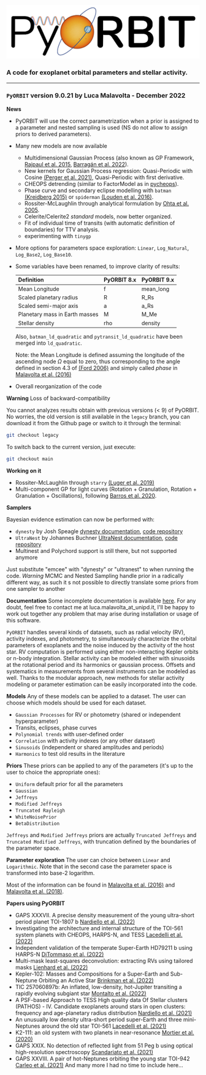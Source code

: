 
![PyORBIT logo](docs/_static/PyORBIT_logo_transp.png?raw=true)

### A code for exoplanet orbital parameters and stellar activity.
***
### `PyORBIT` version 9.0.21 by Luca Malavolta - December 2022

**News**

* PyORBIT will use the correct parametrization when a prior is assigned to a parameter and nested sampling is used (NS do not allow to assign priors to derived parameters).

* Many new models are now available
  * Multidimensional Gaussian Process (also known as GP Framework, [Rajpaul et al. 2015](https://ui.adsabs.harvard.edu/abs/2015MNRAS.452.2269R/abstract), [Barragán et al. 2022](https://ui.adsabs.harvard.edu/abs/2022MNRAS.509..866B/abstract)).
  * New kernels for Gaussian Process regression: Quasi-Periodic with Cosine [(Perger et al. 2021)](https://ui.adsabs.harvard.edu/abs/2021A%26A...645A..58P/abstract), Quasi-Periodic with first derivative.
  * CHEOPS detrending (similar to FactorModel as in [pycheops](https://github.com/pmaxted/pycheops)).
  * Phase curve and secondary eclipse modelling with `batman` [(Kreidberg 2015)](https://ui.adsabs.harvard.edu/abs/2015PASP..127.1161K/) or `spiderman` [(Louden et al. 2016)](https://ui.adsabs.harvard.edu/abs/2018MNRAS.477.2613L/abstract).
  * Rossiter-McLaughlin through analytical formulation by [Ohta et al. 2005](https://ui.adsabs.harvard.edu/abs/2005ApJ...622.1118O/abstract).
  * Celerite/Celerite2 _standard_ models, now better organized.
  * Fit of individual time of transits (with automatic definition of boundaries) for TTV analysis.
  * experimenting with `tinygp`

* More options for parameters space exploration: `Linear`, `Log_Natural`, `Log_Base2`, `Log_Base10`.

* Some variables have been renamed, to improve clarity of results:

  | Definition  | PyORBIT 8.x | PyORBIT 9.x |
  | ----------- | ----------- | ----------- |
  | Mean Longitude | f | mean_long |
  | Scaled planetary radius | R  | R_Rs |
  | Scaled semi-major axis | a | a_Rs |
  | Planetary mass in Earth masses | M | M_Me |
  | Stellar density | rho | density |

  Also, `batman_ld_quadratic` and `pytransit_ld_quadratic` have been merged into `ld_quadratic`.

  Note: the Mean Longitude is defined assuming the longitude of the ascending node $\Omega$ equal to zero, thus corresponding to the angle defined in section 4.3 of  [(Ford 2006)](https://ui.adsabs.harvard.edu/abs/2006ApJ...642..505F/abstract) and simply called _phase_ in [Malavolta et al. (2016)](https://ui.adsabs.harvard.edu//#abs/2016A&A...588A.118M/abstract)

* Overall reorganization of the code

**Warning** Loss of backward-compatibility

  You cannot analyzes results obtain with previous versions (< 9) of PyORBIT. No worries, the old version is still available in the ```legacy``` branch, you can download it from the Github page or switch to it through the terminal:

  ```bash
  git checkout legacy
  ```
  To switch back to the current version, just execute:

  ```bash
  git checkout main
  ```

**Working on it**

  * Rossiter-McLaughlin through `starry` [(Luger et al. 2019)](https://ui.adsabs.harvard.edu/abs/2019AJ....157...64L/abstract)
  * Multi-component GP for light curves (Rotation + Granulation, Rotation + Granulation + Oscillations), following [Barros et al. 2020](https://ui.adsabs.harvard.edu/abs/2020A%26A...634A..75B/abstract).

**Samplers**

Bayesian evidence estimation can now be performed with:

  * `dynesty` by Josh Speagle [dynesty documentation](https://dynesty.readthedocs.io/en/latest/), [code repository](https://github.com/joshspeagle/dynesty/)
  * `UltraNest` by Johannes Buchner [UltraNest documentation](https://johannesbuchner.github.io/UltraNest/), [code repository](https://github.com/JohannesBuchner/UltraNest/)
  * Multinest and Polychord support is still there, but not supported anymore

  Just substitute "emcee" with "dynesty" or "ultranest" to when running the code.
  *Warning* MCMC and Nested Sampling handle prior in a radically different way, as such it s not possible to directly translate some priors from one sampler to another

**Documentation**
  Some incomplete documentation is available [here](http://pyorbit.readthedocs.io/). For any doubt, feel free to contact me at luca.malavolta_at_unipd.it, I'll be happy to work out together any problem that may arise during installation or usage of this software.

  `PyORBIT` handles several kinds of datasets, such as radial velocity (RV), activity indexes, and photometry, to simultaneously characterize the orbital parameters of exoplanets and the noise induced by the activity of the host star. RV computation is performed using either non-interacting Kepler orbits or n-body integration. Stellar activity can be modeled either with sinusoids at the rotational period and its harmonics or gaussian process. Offsets and systematics in measurements from several instruments can be modeled as well. Thanks to the modular approach, new methods for stellar activity modeling or parameter estimation can be easily incorporated into the code.

**Models**
Any of these models can be applied to a dataset. The user can choose which models should be used for each dataset.
- `Gaussian Processes` for RV or photometry (shared or independent hyperparameter)
- Transits, eclipses, phase curves
- `Polynomial trends` with user-defined order
- `Correlation` with activity indexes (or any other dataset)
- `Sinusoids` (independent or shared amplitudes and periods)
- `Harmonics` to test old results in the literature

**Priors**
These priors can be applied to any of the parameters (it's up to the user to choice the appropriate ones):

- `Uniform` default prior for all the parameters
- `Gaussian`
- `Jeffreys`
- `Modified Jeffreys`
- `Truncated Rayleigh`
- `WhiteNoisePrior`
- `BetaDistribution`

`Jeffreys` and `Modified Jeffreys` priors are actually `Truncated Jeffreys` and `Truncated Modified Jeffreys`, with truncation defined by the boundaries of the parameter space.

**Parameter exploration**
The user can choice between `Linear` and `Logarithmic`. Note that in the second case the parameter space is transformed into base-2 logarithm.

Most of the information can be found in [Malavolta et al. (2016)](https://ui.adsabs.harvard.edu//#abs/2016A&A...588A.118M/abstract) and [Malavolta et al. (2018)](https://ui.adsabs.harvard.edu//#abs/2018AJ....155..107M/abstract).

**Papers using PyORBIT**

- GAPS XXXVII. A precise density measurement of the young ultra-short period planet TOI-1807 b [Nardiello et al. (2022)](https://ui.adsabs.harvard.edu/abs/2022A%26A...664A.163N/abstract)
- Investigating the architecture and internal structure of the TOI-561 system planets with CHEOPS, HARPS-N, and TESS [Lacedelli et al. (2022)](https://ui.adsabs.harvard.edu/abs/2022MNRAS.511.4551L/abstract)
- Independent validation of the temperate Super-Earth HD79211 b using HARPS-N [DiTommaso et al. (2022)](https://ui.adsabs.harvard.edu/abs/2022arXiv221012211D/abstract)
- Multi-mask least-squares deconvolution: extracting RVs using tailored masks [Lienhard et al. (2022)](https://ui.adsabs.harvard.edu/abs/2022MNRAS.513.5328L/abstract)
- Kepler-102: Masses and Compositions for a Super-Earth and Sub-Neptune Orbiting an Active Star [Brinkman et al. (2022)](https://ui.adsabs.harvard.edu/abs/2022arXiv221105196B/abstract)
- TIC 257060897b: An inflated, low-density, hot-Jupiter transiting a rapidly evolving subgiant star [Montalto et al. (2022)](https://ui.adsabs.harvard.edu/abs/2022MNRAS.509.2908M/abstract)
- A PSF-based Approach to TESS High quality data Of Stellar clusters (PATHOS) - IV. Candidate exoplanets around stars in open clusters: frequency and age-planetary radius distribution [Nardiello et al. (2021)](https://ui.adsabs.harvard.edu/abs/2021MNRAS.505.3767N/abstract)
- An unusually low density ultra-short period super-Earth and three mini-Neptunes around the old star TOI-561 [Lacedelli et al. (2021)](https://ui.adsabs.harvard.edu/abs/2021MNRAS.501.4148L/abstract)
- K2-111: an old system with two planets in near-resonance [Mortier et al. (2020)](https://ui.adsabs.harvard.edu/abs/2020MNRAS.499.5004M/abstract)
- GAPS XXIX. No detection of reflected light from 51 Peg b using optical high-resolution spectroscopy [Scandariato et al. (2021)](https://ui.adsabs.harvard.edu/abs/2021A%26A...646A.159S/abstract)
- GAPS XXVIII. A pair of hot-Neptunes orbiting the young star TOI-942 [Carleo et al. (2021)](https://ui.adsabs.harvard.edu/abs/2021A%26A...645A..71C/abstract)
And many more I had no time to include here...
